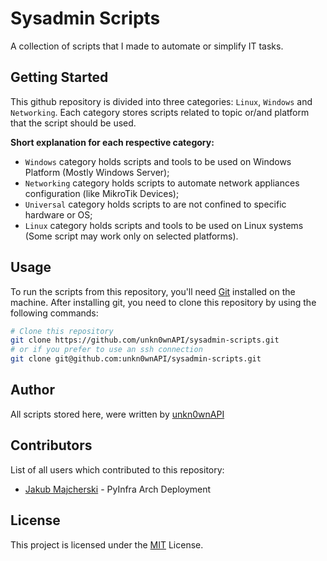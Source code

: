 # Sysadmin Scripts

A collection of scripts that I made to automate or simplify IT tasks.

## Getting Started

This github repository is divided into three categories: `Linux`, `Windows` and `Networking`. Each category stores scripts related to topic or/and platform that the script should be used.

**Short explanation for each respective category:**

* `Windows` category holds scripts and tools to be used on Windows Platform (Mostly Windows Server);
* `Networking` category holds scripts to automate network appliances configuration (like MikroTik Devices);
* `Universal` category holds scripts to are not confined to specific hardware or OS;
* `Linux` category holds scripts and tools to be used on Linux systems (Some script may work only on selected platforms).

## Usage

To run the scripts from this repository, you'll need [Git](https://git-scm.com/) installed on the machine. After installing git, you need to clone this repository by using the following commands:

```bash
# Clone this repository
git clone https://github.com/unkn0wnAPI/sysadmin-scripts.git
# or if you prefer to use an ssh connection
git clone git@github.com:unkn0wnAPI/sysadmin-scripts.git
```

## Author

All scripts stored here, were written by [unkn0wnAPI](https://github.com/unkn0wnAPI)

## Contributors

List of all users which contributed to this repository:

* [Jakub Majcherski](https://github.com/majcher01) - PyInfra Arch Deployment

## License

This project is licensed under the [MIT](LICENSE) License.
